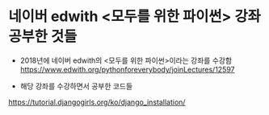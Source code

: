 # 네이버 edwith <모두를 위한 파이썬> 강좌 공부한 것들

* 2018년에 네이버 edwith의 <모두를 위한 파이썬>이라는 강좌를 수강함
https://www.edwith.org/pythonforeverybody/joinLectures/12597

* 해당 강좌를 수강하면서 공부한 코드들

https://tutorial.djangogirls.org/ko/django_installation/
